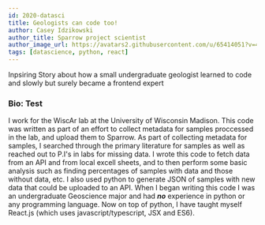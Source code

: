 ```yaml
---
id: 2020-datasci
title: Geologists can code too!
author: Casey Idzikowski
author_title: Sparrow project scientist
author_image_url: https://avatars2.githubusercontent.com/u/65414051?v=4
tags: [datascience, python, react]
---
```


Inpsiring Story about how a small undergraduate geologist learned to code and slowly but surely became a 
frontend expert

### Bio: Test

I work for the WiscAr lab at the University of Wisconsin Madison. This code was written as part of an effort to collect metadata for samples proccessed in the lab, and upload them to Sparrow. As part of collecting metadata for samples, I searched through the primary literature for samples as well as reached out to P.I's in labs for missing data. I wrote this code to fetch data from an API and from local excell sheets, and to then perform some basic analysis such as finding percentages of samples with data and those without data, etc. I also used python to generate JSON of samples with new data that could be uploaded to an API. When I began writing this code I was an undergraduate Geoscience major and had **_no_** experience in python or any programming language. Now on top of python, I have taught myself React.js (which uses javascript/typescript, JSX and ES6).
